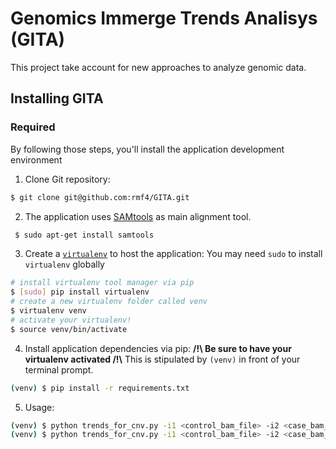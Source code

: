 # Genomics Immerge Trends Analisys (GITA)
  
This project take account for new approaches to analyze genomic data. 


## Installing GITA




### Required

By following those steps, you'll install the application development environment

1. Clone Git repository:
  ```bash
  $ git clone git@github.com:rmf4/GITA.git
  ```
2. The application uses [SAMtools](http://samtools.sourceforge.net/) as main alignment tool.
  ```bash
   $ sudo apt-get install samtools 
  ```

3. Create a [`virtualenv`](https://virtualenv.pypa.io/en/latest/index.html) to host the application:
  You may need `sudo` to install `virtualenv` globally
  ```bash
  # install virtualenv tool manager via pip
  $ [sudo] pip install virtualenv
  # create a new virtualenv folder called venv
  $ virtualenv venv
  # activate your virtualenv!
  $ source venv/bin/activate
  ```

4. Install application dependencies via pip:
  **/!\ Be sure to have your virtualenv activated /!\\**
  This is stipulated by `(venv)` in front of your terminal prompt.

  ```bash
  (venv) $ pip install -r requirements.txt
  ```
5. Usage:

  ```bash
  (venv) $ python trends_for_cnv.py -i1 <control_bam_file> -i2 <case_bam_file> -r <genome_reference_file> -w <window_factor_size> -gff <annotation_file>
  (venv) $ python trends_for_cnv.py -i1 <control_bam_file> -i2 <case_bam_file> -p <ploidy> -w <window_size> -r <genome_reference_file>

  ```
